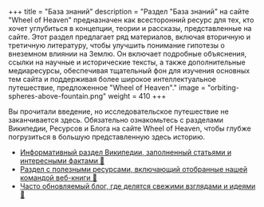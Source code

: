+++
title = "База знаний"
description = "Раздел \"База знаний\" на сайте \"Wheel of Heaven\" предназначен как всесторонний ресурс для тех, кто хочет углубиться в концепции, теории и рассказы, представленные на сайте. Этот раздел предлагает ряд материалов, включая вторичную и третичную литературу, чтобы улучшить понимание гипотезы о внеземном влиянии на Землю. Он включает подробные объяснения, ссылки на научные и исторические тексты, а также дополнительные медиаресурсы, обеспечивая тщательный фон для изучения основных тем сайта и поддерживая более широкое интеллектуальное путешествие, предложенное \"Wheel of Heaven\"."
image = "orbiting-spheres-above-fountain.png"
weight = 410
+++

Вы прочитали введение, но исследовательское путешествие не заканчивается здесь. Обязательно ознакомьтесь с разделами Википедии, Ресурсов и Блога на сайте Wheel of Heaven, чтобы глубже погрузиться в большую представленную здесь историю.

- [Информативный раздел Википедии, заполненный статьями и интересными фактами 🔗](../../../wiki/)
- [Раздел с полезными ресурсами, включающий отобранные нашей командой веб-книги 🔗](../../../library/)
- [Часто обновляемый блог, где делятся свежими взглядами и идеями 🔗](../../../articles/)